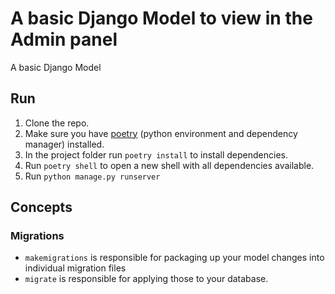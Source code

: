 # A basic Django Model to view in the Admin panel

A basic Django Model

## Run

1. Clone the repo.
2. Make sure you have [poetry](https://python-poetry.org/) (python environment and dependency manager) installed.
3. In the project folder run `poetry install` to install dependencies.
4. Run `poetry shell` to open a new shell with all dependencies available.
5. Run `python manage.py runserver`

## Concepts

### Migrations

- `makemigrations` is responsible for packaging up your model changes into individual migration files
- `migrate` is responsible for applying those to your database.

